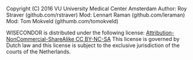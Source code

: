 Copyright (C) 2016 VU University Medical Center Amsterdam
Author: Roy Straver (github.com/rstraver)
Mod: Lennart Raman (github.com/leraman)
Mod: Tom Mokveld (githumb.com/tomokveld)

WISECONDOR is distributed under the following license:
[Attribution-NonCommercial-ShareAlike CC BY-NC-SA]( https://creativecommons.org/licenses/by-nc-sa/4.0/legalcode)
This license is governed by Dutch law and this license is subject to the exclusive jurisdiction of the courts of the Netherlands.

